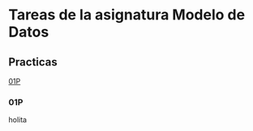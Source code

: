 # Tareas de la asignatura Modelo de Datos

## Practicas
[01P](#01p)

### 01P <a id="01p"></a>

holita
